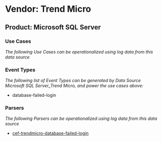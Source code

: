 Vendor: Trend Micro
===================
Product: Microsoft SQL Server
-----------------------------

### Use Cases

_The following Use Cases can be operationalized using log data from this data source_



### Event Types

_The following list of Event Types can be generated by Data Source Microsoft SQL Server_Trend Micro, and power the use cases above:_

- database-failed-login


### Parsers

_The following Parsers can be operationalized using log data from this data source_

* [cef-trendmicro-database-failed-login](parserContent_cef-trendmicro-database-failed-login.md)
